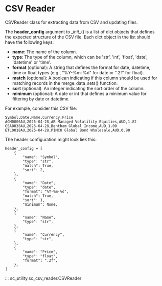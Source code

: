 # CSV Reader

CSVReader class for extracting data from CSV and updating files. 


The **header_config** argument to \__init__() is a list of dict objects that defines the expected structure of the CSV file. Each dict object in the list should have the following keys:

- **name**: The name of the column.
- **type**: The type of the column, which can be 'str', 'int', 'float', 'date', 'datetime' or 'time'.
- **format** (optional): A string that defines the format for date, datetime, time or float types (e.g., "%Y-%m-%d" for date or ".2f" for float).
- **match** (optional): A boolean indicating if this column should be used for matching records in the merge_data_sets() function.
- **sort** (optional): An integer indicating the sort order of the column.
- **minimum** (optional): A date or int that defines a minimum value for filtering by date or datetime.

For example, consider this CSV file:

    Symbol,Date,Name,Currency,Price
    ACM0006AU,2025-04-28,AB Managed Volatility Equities,AUD,1.82
    CSA0038AU,2025-04-28,Bentham Global Income,AUD,1.00
    ETL0018AU,2025-04-28,PIMCO Global Bond Wholesale,AUD,0.90

The header configuration might look liek this:

    header_config = [
        {
            "name": "Symbol",
            "type": "str",
            "match": True,
            "sort": 2,
        },
        {
            "name": "Date",
            "type": "date",
            "format": "%Y-%m-%d",
            "match": True,
            "sort": 1,
            "minimum": None,
        },
        {
            "name": "Name",
            "type": "str",
        },
        {
            "name": "Currency",
            "type": "str",
        },
        {
            "name": "Price",
            "type": "float",
            "format": ".2f",
        },
    ]



::: sc_utility.sc_csv_reader.CSVReader